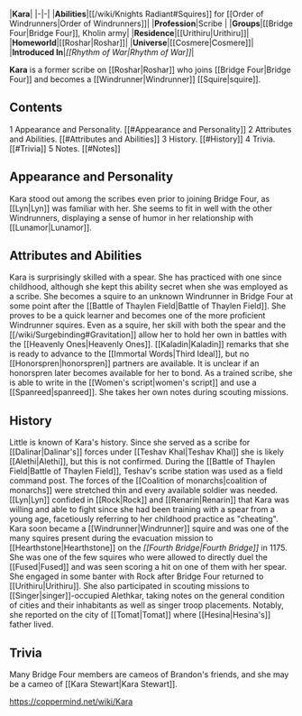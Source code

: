 |**Kara**|
|-|-|
|**Abilities**|[[/wiki/Knights Radiant#Squires]] for [[Order of Windrunners\|Order of Windrunners]]|
|**Profession**|Scribe |
|**Groups**|[[Bridge Four\|Bridge Four]], Kholin army|
|**Residence**|[[Urithiru\|Urithiru]]|
|**Homeworld**|[[Roshar\|Roshar]]|
|**Universe**|[[Cosmere\|Cosmere]]|
|**Introduced In**|*[[Rhythm of War\|Rhythm of War]]*|

**Kara** is a former scribe on [[Roshar\|Roshar]] who joins [[Bridge Four\|Bridge Four]] and becomes a [[Windrunner\|Windrunner]] [[Squire\|squire]].

## Contents

1 Appearance and Personality. [[#Appearance and Personality]] 
2 Attributes and Abilities. [[#Attributes and Abilities]] 
3 History. [[#History]] 
4 Trivia. [[#Trivia]] 
5 Notes. [[#Notes]] 


## Appearance and Personality
Kara stood out among the scribes even prior to joining Bridge Four, as [[Lyn\|Lyn]] was familiar with her. She seems to fit in well with the other Windrunners, displaying a sense of humor in her relationship with [[Lunamor\|Lunamor]].

## Attributes and Abilities
Kara is surprisingly skilled with a spear. She has practiced with one since childhood, although she kept this ability secret when she was employed as a scribe.
She becomes a squire to an unknown Windrunner in Bridge Four at some point after the [[Battle of Thaylen Field\|Battle of Thaylen Field]]. She proves to be a quick learner and becomes one of the more proficient Windrunner squires. Even as a squire, her skill with both the spear and the [[/wiki/Surgebinding#Gravitation]] allow her to hold her own in battles with the [[Heavenly Ones\|Heavenly Ones]]. [[Kaladin\|Kaladin]] remarks that she is ready to advance to the [[Immortal Words\|Third Ideal]], but no [[Honorspren\|honorspren]] partners are available. It is unclear if an honorspren later becomes available for her to bond.
As a trained scribe, she is able to write in the [[Women's script\|women's script]] and use a [[Spanreed\|spanreed]]. She takes her own notes during scouting missions.

## History
Little is known of Kara's history. Since she served as a scribe for [[Dalinar\|Dalinar's]] forces under [[Teshav Khal\|Teshav Khal]] she is likely [[Alethi\|Alethi]], but this is not confirmed.
During the [[Battle of Thaylen Field\|Battle of Thaylen Field]], Teshav's scribe station was used as a field command post. The forces of the [[Coalition of monarchs\|coalition of monarchs]] were stretched thin and every available soldier was needed. [[Lyn\|Lyn]] confided in [[Rock\|Rock]] and [[Renarin\|Renarin]] that Kara was willing and able to fight since she had been training with a spear from a young age, facetiously referring to her childhood practice as "cheating".
Kara soon became a [[Windrunner\|Windrunner]] squire and was one of the many squires present during the evacuation mission to [[Hearthstone\|Hearthstone]] on the *[[Fourth Bridge\|Fourth Bridge]]* in 1175. She was one of the few squires who were allowed to directly duel the [[Fused\|Fused]] and was seen scoring a hit on one of them with her spear. She engaged in some banter with Rock after Bridge Four returned to [[Urithiru\|Urithiru]].
She also participated in scouting missions to [[Singer\|singer]]-occupied Alethkar, taking notes on the general condition of cities and their inhabitants as well as singer troop placements. Notably, she reported on the city of [[Tomat\|Tomat]] where [[Hesina\|Hesina's]] father lived.

## Trivia
Many Bridge Four members are cameos of Brandon's friends, and she may be a cameo of [[Kara Stewart\|Kara Stewart]].


https://coppermind.net/wiki/Kara